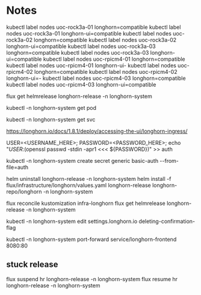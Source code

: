 # Notes

kubectl label nodes uoc-rock3a-01 longhorn=compatible
kubectl label nodes uoc-rock3a-01 longhorn-ui=compatible
kubectl label nodes uoc-rock3a-02 longhorn=compatible
kubectl label nodes uoc-rock3a-02 longhorn-ui=compatible
kubectl label nodes uoc-rock3a-03 longhorn=compatible
kubectl label nodes uoc-rock3a-03 longhorn-ui=compatible
kubectl label nodes uoc-rpicm4-01 longhorn=compatible
kubectl label nodes uoc-rpicm4-01 longhorn-ui-
kubectl label nodes uoc-rpicm4-02 longhorn=compatible
kubectl label nodes uoc-rpicm4-02 longhorn-ui=-
kubectl label nodes uoc-rpicm4-03 longhorn=compatible
kubectl label nodes uoc-rpicm4-03 longhorn-ui=compatible


flux get helmrelease longhorn-release -n longhorn-system

kubectl -n longhorn-system get pod

kubectl -n longhorn-system get svc

https://longhorn.io/docs/1.8.1/deploy/accessing-the-ui/longhorn-ingress/

USER=<USERNAME_HERE>; PASSWORD=<PASSWORD_HERE>; echo "${USER}:$(openssl passwd -stdin -apr1 <<< ${PASSWORD})" >> auth

kubectl -n longhorn-system create secret generic basic-auth --from-file=auth

helm uninstall longhorn-release -n longhorn-system
helm install -f flux/infrastructure/longhorn/values.yaml longhorn-release longhorn-repo/longhorn -n longhorn-system

flux reconcile kustomization infra-longhorn
flux get helmrelease longhorn-release -n longhorn-system

kubectl -n longhorn-system edit settings.longhorn.io deleting-confirmation-flag

kubectl -n longhorn-system port-forward service/longhorn-frontend 8080:80



## stuck release

flux suspend hr longhorn-release -n longhorn-system
flux resume hr longhorn-release -n longhorn-system
